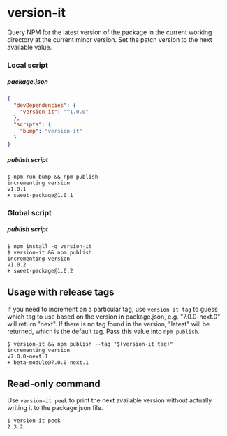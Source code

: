 version-it
==========

Query NPM for the latest version of the package in the current working directory at the current minor version.
Set the patch version to the next available value.

### Local script

##### package.json

```json
{
  "devDependencies": {
    "version-it": "^1.0.0"
  },
  "scripts": {
    "bump": "version-it"
  }
}
```

##### publish script

```shell
$ npm run bump && npm publish
incrementing version
v1.0.1
+ sweet-package@1.0.1
```

### Global script

##### publish script

```shell
$ npm install -g version-it
$ version-it && npm publish
incrementing version
v1.0.2
+ sweet-package@1.0.2
```

## Usage with release tags

If you need to increment on a particular tag, use `version-it tag` to guess which tag to use based on the version in package.json, e.g. "7.0.0-next.0" will return "next". If there is no tag found in the version, "latest" will be returned, which is the default tag. Pass this value into `npm publish`.

```shell
$ version-it && npm publish --tag "$(version-it tag)"
incrementing version
v7.0.0-next.1
+ beta-module@7.0.0-next.1
```

## Read-only command

Use `version-it peek` to print the next available version without actually writing it to the package.json file.

```shell
$ version-it peek
2.3.2
```

